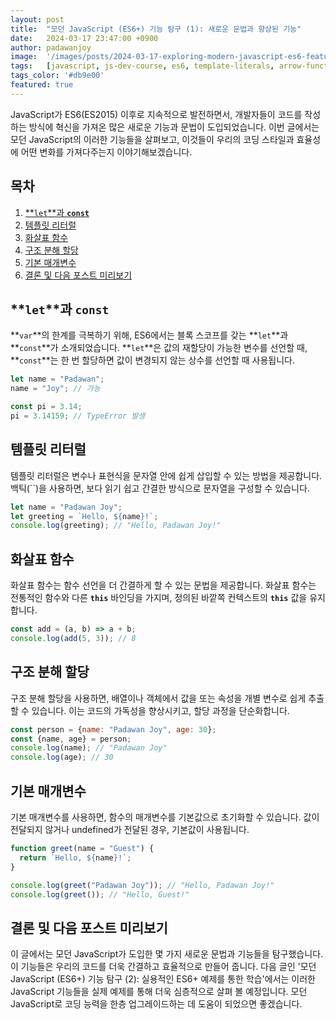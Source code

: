 ```yaml
---
layout: post
title:  "모던 JavaScript (ES6+) 기능 탐구 (1): 새로운 문법과 향상된 기능"
date:   2024-03-17 23:47:00 +0900
author: padawanjoy
image:  '/images/posts/2024-03-17-exploring-modern-javascript-es6-features-1-new-syntax-and-enhanced-functionality/01.webp'
tags:   [javascript, js-dev-course, es6, template-literals, arrow-functions, destructuring-assignment, default-parameters]
tags_color: '#db9e00'
featured: true
---
```

JavaScript가 ES6(ES2015) 이후로 지속적으로 발전하면서, 개발자들이 코드를 작성하는 방식에 혁신을 가져온 많은 새로운 기능과 문법이 도입되었습니다. 이번 글에서는 모던 JavaScript의 이러한 기능들을 살펴보고, 이것들이 우리의 코딩 스타일과 효율성에 어떤 변화를 가져다주는지 이야기해보겠습니다.

## 목차
1. [**`let`**과 **`const`**](#let과-const)
2. [템플릿 리터럴](#템플릿-리터럴)
3. [화살표 함수](#화살표-함수)
4. [구조 분해 할당](#구조-분해-할당)
5. [기본 매개변수](#기본-매개변수)
6. [결론 및 다음 포스트 미리보기](#결론-및-다음-포스트-미리보기)

## **`let`**과 **`const`**
**`var`**의 한계를 극복하기 위해, ES6에서는 블록 스코프를 갖는 **`let`**과 **`const`**가 소개되었습니다. **`let`**은 값의 재할당이 가능한 변수를 선언할 때, **`const`**는 한 번 할당하면 값이 변경되지 않는 상수를 선언할 때 사용됩니다.

```javascript
let name = "Padawan";
name = "Joy"; // 가능

const pi = 3.14;
pi = 3.14159; // TypeError 발생
```

## 템플릿 리터럴
템플릿 리터럴은 변수나 표현식을 문자열 안에 쉽게 삽입할 수 있는 방법을 제공합니다. 백틱(``)을 사용하면, 보다 읽기 쉽고 간결한 방식으로 문자열을 구성할 수 있습니다.

```javascript
let name = "Padawan Joy";
let greeting = `Hello, ${name}!`;
console.log(greeting); // "Hello, Padawan Joy!"
```

## 화살표 함수
화살표 함수는 함수 선언을 더 간결하게 할 수 있는 문법을 제공합니다. 화살표 함수는 전통적인 함수와 다른 **`this`** 바인딩을 가지며, 정의된 바깥쪽 컨텍스트의 **`this`** 값을 유지합니다.

```javascript
const add = (a, b) => a + b;
console.log(add(5, 3)); // 8
```

## 구조 분해 할당
구조 분해 할당을 사용하면, 배열이나 객체에서 값을 또는 속성을 개별 변수로 쉽게 추출할 수 있습니다. 이는 코드의 가독성을 향상시키고, 할당 과정을 단순화합니다.

```javascript
const person = {name: "Padawan Joy", age: 30};
const {name, age} = person;
console.log(name); // "Padawan Joy"
console.log(age); // 30
```

## 기본 매개변수
기본 매개변수를 사용하면, 함수의 매개변수를 기본값으로 초기화할 수 있습니다. 값이 전달되지 않거나 undefined가 전달된 경우, 기본값이 사용됩니다.

```javascript
function greet(name = "Guest") {
  return `Hello, ${name}!`;
}

console.log(greet("Padawan Joy")); // "Hello, Padawan Joy!"
console.log(greet()); // "Hello, Guest!"
```

## 결론 및 다음 포스트 미리보기
이 글에서는 모던 JavaScript가 도입한 몇 가지 새로운 문법과 기능들을 탐구했습니다. 이 기능들은 우리의 코드를 더욱 간결하고 효율적으로 만들어 줍니다. 다음 글인 '모던 JavaScript (ES6+) 기능 탐구 (2): 실용적인 ES6+ 예제를 통한 학습'에서는 이러한 JavaScript 기능들을 실제 예제를 통해 더욱 심층적으로 살펴 볼 예정입니다. 모던 JavaScript로 코딩 능력을 한층 업그레이드하는 데 도움이 되었으면 좋겠습니다.